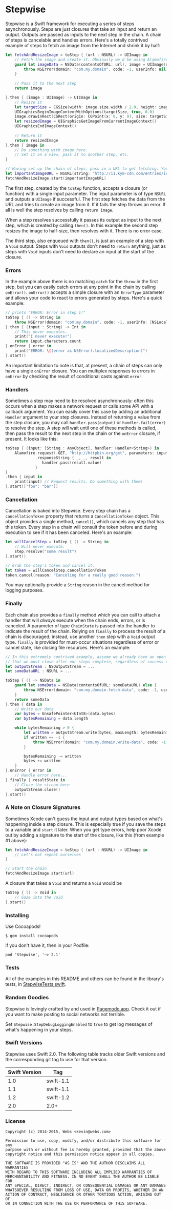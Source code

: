 # Stepwise

Stepwise is a Swift framework for executing a series of steps asynchronously. Steps are just closures that take an input and return an output. Outputs are passed as inputs to the next step in the chain. A chain of steps is cancelable and handles errors. Here's a totally contrived example of steps to fetch an image from the Internet and shrink it by half:

```swift
let fetchAndResizeImage = toStep { (url : NSURL) -> UIImage in
    // Fetch the image and create it. Obviously we'd be using Alamofire or something irl.
    guard let imageData = NSData(contentsOfURL: url), image = UIImage(data: imageData) else {
        throw NSError(domain: "com.my.domain", code: -1, userInfo: nil)
    }
    
    // Pass it to the next step
    return image

}.then { (image : UIImage) -> UIImage in
    // Resize it
    let targetSize = CGSize(width: image.size.width / 2.0, height: image.size.height / 2.0)
    UIGraphicsBeginImageContextWithOptions(targetSize, true, 0.0)
    image.drawInRect(CGRect(origin: CGPoint(x: 0, y: 0), size: targetSize))
    let resizedImage = UIGraphicsGetImageFromCurrentImageContext()
    UIGraphicsEndImageContext()
    
    // Return it
    return resizedImage
}.then { image in
    // Do something with image here.
    // Set it on a view, pass it to another step, etc.
}

// Having set up the chain of steps, pass in a URL to get fetching. You can also do this one the chain directly by just following up the final `then { }` with `.start(...)`. 
let importantImageURL = NSURL(string: "http://i1.kym-cdn.com/entries/icons/original/000/000/774/lime-cat.jpg")!
fetchAndResizeImage.start(importantImageURL)
```

The first step, created by the `toStep` function, accepts a closure (or function) with a single input parameter. The input parameter is of type `NSURL` and outputs a `UIImage` if successful. The first step fetches the data from the URL and tries to create an image from it. If it fails the step throws an error. If all is well the step resolves by calling `return image`.

When a step resolves successfully it passes its output as input to the next step, which is created by calling `then()`. In this example the second step resizes the image to half-size, then resolves with it. There is no error case.

The third step, also enqueued with `then()`, is just an example of a step with a `Void` output. Steps with `Void` outputs don't need to `return` anything, just as steps with `Void` inputs don't need to declare an input at the start of the closure.

### Errors

In the example above there is no matching `catch` for the `throw` in the first step, but you can easily catch errors at any point in the chain by calling `onError()`. `onError()` accepts a simple closure with an `ErrorType` parameter and allows your code to react to errors generated by steps. Here's a quick example:

```swift
// prints "ERROR: Error in step 1!"
toStep { () -> String in
    throw NSError(domain: "com.my.domain", code: -1, userInfo: [NSLocalizedDescriptionKey : "Error in step 1!"])
}.then { (input : String) -> Int in
    // This never executes.
    print("I never execute!")
    return input.characters.count
}.onError { error in
    print("ERROR: \((error as NSError).localizedDescription)")
}.start()
```

An important limitation to note is that, at present, a chain of steps can only have a single `onError` closure. You can multiplex responses to errors in `onError` by checking the result of conditional casts against `error`.

### Handlers 

Sometimes a step may need to be resolved asynchronously: often this occurs when a step makes a network request or calls some API with a callback argument. You can easily cover this case by adding an additional `Handler` argument to your step closures. Instead of returning a value from the step closure, you may call `handler.pass(output)` or `handler.fail(error)` to resolve the step. A step will wait until one of these methods is called, then pass the result to the next step in the chain or the `onError` closure, if present. It looks like this:

```swift
toStep { (input: [String : AnyObject], handler: Handler<String>) in
    Alamofire.request(.GET, "http://httpbin.org/get", parameters: input)
             .responseString { _, _, result in
                handler.pass(result.value)
             }
}
.then { input in
    print(input) // Request results. Do something with them!
}.start(["foo": "bar"])
```

### Cancellation

Cancellation is baked into Stepwise. Every step chain has a `cancellationToken` property that returns a `CancellationToken` object. This object provides a single method, `cancel()`, which cancels any step that has this token. Every step in a chain will consult the token before and during execution to see if it has been canceled. Here's an example:

```swift
let willCancelStep = toStep { () -> String in
    // Will never execute.
    step.resolve("some result")
}.start()

// Grab the step's token and cancel it.
let token = willCancelStep.cancellationToken
token.cancel(reason: "Canceling for a really good reason.")
```

You may optionally provide a `String` reason in the cancel method for logging purposes.

### Finally

Each chain also provides a `finally` method which you can call to attach a handler that will *always* execute when the chain ends, errors, or is canceled. A parameter of type `ChainState` is passed into the handler to indicate the result of the chain. Relying on `finally` to process the result of a chain is discouraged; instead, use another `then` step with a `Void` output type. `finally` is provided for must-occur situations regardless of error or cancel state, like closing file resources. Here's an example:

```swift
// In this extremely contrived example, assume we already have an open `NSOutputStream`
// that we must close after our steps complete, regardless of success or erroring out.
let outputStream : NSOutputStream = ...
let someDataURL : NSURL = ...

toStep { () -> NSData in
    guard let someData = NSData(contentsOfURL: someDataURL) else {
        throw NSError(domain: "com.my.domain.fetch-data", code: -1, userInfo: nil)
    }
    return someData
}.then { data in
    // Write our data
    var bytes = UnsafePointer<UInt8>(data.bytes)
    var bytesRemaining = data.length

    while bytesRemaining > 0 {
        let written = outputStream.write(bytes, maxLength: bytesRemaining)
        if written == -1 {
            throw NSError(domain: "com.my.domain.write-data", code: -1, userInfo: nil)
        }

        bytesRemaining -= written
        bytes += written
    }
}.onError { error in
    // Handle error here...
}.finally { resultState in
    // Close the stream here
    outputStream.close()
}.start()
```

### A Note on Closure Signatures

Sometimes Xcode can't guess the input and output types based on what's happening inside a step closure. This is especially true if you save the steps to a variable and `start` it later. When you get type errors, help poor Xcode out by adding a signature to the start of the closure, like this (from example #1 above):

```swift
let fetchAndResizeImage = toStep { (url : NSURL) -> UIImage in
    // Let's not repeat ourselves
}

// Start the chain
fetchAndResizeImage.start(url)
```

A closure that takes a `Void` and returns a `Void` would be

```swift
toStep { () -> Void in
    // Gaze into the void
}.start()
```

### Installing

Use Cocoapods!

    $ gem install cocoapods

if you don't have it, then in your Podfile:

    pod 'Stepwise', '~> 2.1'

### Tests

All of the examples in this README and others can be found in the library's tests, in [StepwiseTests.swift](https://github.com/websdotcom/Stepwise/blob/master/StepwiseTests/StepwiseTests.swift).

### Random Goodies

Stepwise is lovingly crafted by and used in [Pagemodo.app](https://itunes.apple.com/us/app/pagemodo-for-social-media/id937853905?mt=8). Check it out if you want to make posting to social networks not terrible.

Set `Stepwise.StepDebugLoggingEnabled` to `true` to get log messages of what's happening in your steps.

### Swift Versions

Stepwise uses Swift 2.0. The following table tracks older Swift versions and the corresponding git tag to use for that version.

Swift Version | Tag
------------- | ---
1.0 | swift-1.1
1.1 | swift-1.1
1.2 | swift-1.2
2.0 | 2.0+


### License

    Copyright (c) 2014-2015, Webs <kevin@webs.com>

    Permission to use, copy, modify, and/or distribute this software for any
    purpose with or without fee is hereby granted, provided that the above
    copyright notice and this permission notice appear in all copies.

    THE SOFTWARE IS PROVIDED "AS IS" AND THE AUTHOR DISCLAIMS ALL WARRANTIES
    WITH REGARD TO THIS SOFTWARE INCLUDING ALL IMPLIED WARRANTIES OF
    MERCHANTABILITY AND FITNESS. IN NO EVENT SHALL THE AUTHOR BE LIABLE FOR
    ANY SPECIAL, DIRECT, INDIRECT, OR CONSEQUENTIAL DAMAGES OR ANY DAMAGES
    WHATSOEVER RESULTING FROM LOSS OF USE, DATA OR PROFITS, WHETHER IN AN
    ACTION OF CONTRACT, NEGLIGENCE OR OTHER TORTIOUS ACTION, ARISING OUT OF
    OR IN CONNECTION WITH THE USE OR PERFORMANCE OF THIS SOFTWARE.